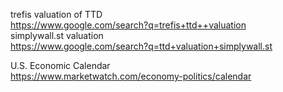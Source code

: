 


trefis valuation of TTD  
https://www.google.com/search?q=trefis+ttd++valuation    
simplywall.st  valuation   
https://www.google.com/search?q=ttd+valuation+simplywall.st   
 
U.S. Economic Calendar   
https://www.marketwatch.com/economy-politics/calendar   
